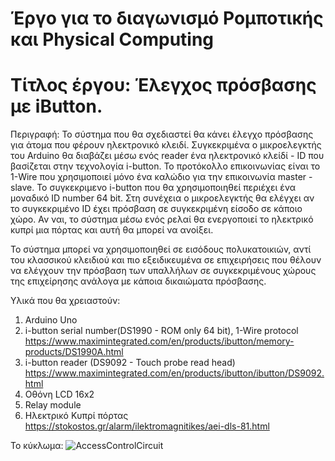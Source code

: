 # Έργο για το διαγωνισμό Ρομποτικής και Physical Computing

# Τίτλος έργου: Έλεγχος πρόσβασης με iButton.

Περιγραφή:
Το σύστημα που θα σχεδιαστεί θα κάνει έλεγχο πρόσβασης για άτομα που φέρουν ηλεκτρονικό κλειδί.
Συγκεκριμένα ο μικροελεγκτής του Arduino θα διαβάζει μέσω ενός reader ένα ηλεκτρονικό κλείδί - ID που βασίζεται στην τεχνολογία i-button.
Το προτόκολλο επικοινωνίας είναι το 1-Wire που χρησιμοποιεί μόνο ένα καλώδιο για την επικοινωνία master -slave.
Το συγκεκριμενο i-button που θα χρησιμοποιηθεί περιέχει ένα μοναδικό ID number 64 bit.
Στη συνέχεια ο μικροελεγκτής θα ελέγχει αν το συγκεκριμένο ID έχει πρόσβαση σε συγκεκριμένη είσοδο σε κάποιο χώρο.
Αν ναι, το σύστημα μέσω ενός ρελαί θα ενεργοποιεί το ηλεκτρικό κυπρί μια πόρτας και αυτή θα μπορεί να ανοίξει.

Το σύστημα μπορεί να χρησιμοποιηθεί σε εισόδους πολυκατοικιών, αντί του κλασσικού κλειδιού και πιο εξειδικευμένα σε επιχειρήσεις που θέλουν να ελέγχουν την πρόσβαση των υπαλλήλων σε συγκεκριμένους χώρους της επιχείρησης ανάλογα με κάποια δικαιώματα πρόσβασης.

Υλικά που θα χρειαστούν:
1. Arduino Uno
2. i-button serial number(DS1990 - ROM only 64 bit), 1-Wire protocol
https://www.maximintegrated.com/en/products/ibutton/memory-products/DS1990A.html
3. i-button reader (DS9092 - Touch probe read head)
https://www.maximintegrated.com/en/products/ibutton/ibutton/DS9092.html
4. Οθόνη LCD 16x2
5. Relay module
6. Ηλεκτρικό Κυπρί πόρτας
https://stokostos.gr/alarm/ilektromagnitikes/aei-dls-81.html

Το κύκλωμα:
![AccessControlCircuit](https://user-images.githubusercontent.com/7252559/56303159-002b0300-6144-11e9-97eb-e698b56914a3.jpg)
